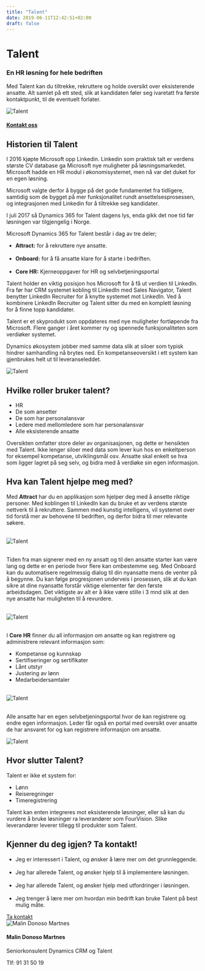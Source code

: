 ```yaml
---
title: "Talent"
date: 2019-06-11T12:42:51+02:00
draft: false
---
```

<div class="container">
    <div class="row no-gutters">
        <div class="col-md-12 col-lg-6 p-4 mt-4">
            <div class="heading">
                <h1>Talent</h1>
            </div>
            <h3>En HR løsning for hele bedriften</h3>
            <p>Med Talent kan du tiltrekke, rekruttere og holde oversikt over eksisterende ansatte. Alt samlet på ett sted, slik at kandidaten føler seg ivaretatt fra første kontaktpunkt, til de eventuelt forlater.</p>
        </div>    
        <div class="col-md-12 col-lg-6"><img class="img-fluid" src="/img/talent0.jpg" alt="Talent" /></div>
    </div>
</div>

<div class="container-fluid bg-white mb-4">
    <div class="row content-menu text-center mx-auto">
        <div class="col-sm-12 col-md-4"><h4 class="m-0"><a href="/contact/">Kontakt oss</a></h4></div>
    </div>
</div>

<div class="container">
    <div class="row">
        <div class="col-md-12 content-case mt-4 mb-4">
            <div class="row no-gutters">
                <div class="col-md-12 p-4">
                    <div class="heading">
                        <h2>Historien til Talent</h2>
                    </div>
                    <p>I 2016 kjøpte Microsoft opp Linkedin. Linkedin som praktisk talt er verdens største CV database ga Microsoft nye muligheter på løsningsmarkedet. Microsoft hadde en HR modul i økonomisystemet, men nå var det duket for en egen løsning.</p>
                    <p>Microsoft valgte derfor å bygge på det gode fundamentet fra tidligere, samtidig som de bygget på mer funksjonalitet rundt ansettelsesprosessen, og integrasjonen med Linkedin for å tiltrekke seg kandidater.</p>
                    <p>I juli 2017 så Dynamics 365 for Talent dagens lys, enda gikk det noe tid før løsningen var tilgjengelig i Norge.</p>
                    <p>Microsoft Dynamics 365 for Talent består i dag av tre deler;</p>
                    <ul>
                        <li><strong>Attract:</strong> for å rekruttere nye ansatte.</li>
                        <br>
                        <li><strong>Onboard:</strong> for å få ansatte klare for å starte i bedriften.</li>
                        <br>
                        <li><strong>Core HR:</strong> Kjerneoppgaver for HR og selvbetjeningsportal</li>
                    </ul>
                    <p>
                    Talent holder en viktig posisjon hos Microsoft for å få ut verdien til LinkedIn. Fra før har CRM systemet kobling til LinkedIn med Sales Navigator, Talent benytter LinkedIn Recruiter for å knytte systemet mot LinkedIn. Ved å kombinere LinkedIn Recruiter og Talent sitter du med en komplett løsning for å finne topp kandidater.</p> 
                    <p>Talent er et skyprodukt som oppdateres med nye muligheter fortløpende fra Microsoft. Flere ganger i året kommer ny og spennede funksjonaliteten som verdiøker systemet.</p>
                    <p>Dynamics økosystem jobber med samme data slik at siloer som typisk hindrer samhandling nå brytes ned. En kompetanseoversikt i ett system kan gjenbrukes helt ut til leveranseleddet.</p>
                </div>
            </div>
        </div>
        <div class="col-md-12 content-case mt-4 mb-4">
            <div class="row no-gutters">
                <div class="col-md-12 col-lg-6"><img class="img-fluid" src="/img/talent5.png" alt="Talent" /></div>
                <div class="col-md-12 col-lg-6 p-4">
                    <div class="heading">
                        <h2>Hvilke roller bruker talent?</h2>
                    </div>
                    <ul>
                        <li>HR</li>
                        <li>De som ansetter</li>
                        <li>De som har personalansvar</li>
                        <li>Ledere med mellomledere som har personalansvar</li>
                        <li>Alle eksisterende ansatte</li>
                    </ul>
                    <p>Oversikten omfatter store deler av organisasjonen, og dette er hensikten med Talent. Ikke lenger siloer med data som lever kun hos en enkeltperson for eksempel kompetanse, utviklingsmål osv. Ansatte skal enkelt se hva som ligger lagret på seg selv, og bidra med å verdiøke sin egen informasjon.</p>
                </div>
            </div>
        </div>
        <div class="col-md-12 content-case mt-4 mb-4">
            <div class="row no-gutters">
                <div class="col-md-12 p4">
                    <div class="heading">
                        <h2>Hva kan Talent hjelpe meg med?</h2>
                    </div>
                    <p>Med <strong>Attract</strong> har du en applikasjon som hjelper deg med å ansette riktige personer. Med koblingen til LinkedIn kan du bruke et av verdens største nettverk til å rekruttere. Sammen med kunstig intelligens, vil systemet over tid forstå mer av behovene til bedriften, og derfor bidra til mer relevante søkere.</p>
                    <br>
                    <div class="col-md-12"><img class="img-fluid" src="/img/talent1.png" alt="Talent" /></div>
                    <br>
                    <p>Tiden fra man signerer med en ny ansatt og til den ansatte starter kan være lang og dette er en periode hvor flere kan ombestemme seg. Med Onboard kan du automatisere regelmessig dialog til din nyansatte mens de venter på å begynne. Du kan følge progresjonen underveis i prosessen, slik at du kan sikre at dine nyansatte forstår viktige elementer før den første arbeidsdagen. Det viktigste av alt er å ikke være stille i 3 mnd slik at den nye ansatte har muligheten til å revurdere.</p>
                    <br>
                    <div class="col-md-12"><img class="img-fluid" src="/img/talent2.png" alt="Talent" /></div>
                    <br>
                    <p>I <strong>Core HR</strong> finner du all informasjon om ansatte og kan registrere og administrere relevant informasjon som:</p>
                    <ul>
                        <li>Kompetanse og kunnskap</li>
                        <li>Sertifiseringer og sertifikater</li>
                        <li>Lånt utstyr</li>
                        <li>Justering av lønn</li>
                        <li>Medarbeidersamtaler</li>
                    </ul>
                    <br>
                    <div class="col-md-12"><img class="img-fluid" src="/img/talent3.png" alt="Talent" /></div>
                    <br>
                    <p>Alle ansatte har en egen selvbetjeningsportal hvor de kan registrere og endre egen informasjon. Leder får også en portal med oversikt over ansatte de har ansvaret for og kan registrere informasjon om ansatte.</p>
                </div>            
            </div>
        </div>
        <div class="col-md-12 content-case mt-4 mb-4">
            <div class="row no-gutters">
                <div class="col-md-12 col-lg-6"><img class="img-fluid" src="/img/talent6.jpg" alt="Talent" /></div>
                <div class="col-md-12 col-lg-6 p-4">
                    <div class="heading">
                        <h2>Hvor slutter  Talent?</h2>
                    </div>
                    <p>Talent er ikke et system for:</p>
                    <ul>
                        <li>Lønn</li>
                        <li>Reiseregninger</li>
                        <li>Timeregistrering</li>
                    </ul>
                    <p>Talent kan enten integreres mot eksisterende løsninger, eller så kan du vurdere å bruke løsninger ra leverandører som FourVision. Slike leverandører leverer tillegg til produkter som Talent.</p>        
                </div>
            </div>
        </div>               
    </div>
</div>

<div class="container">
    <div class="row">
        <div class="col-md-12 content-case mt-4 mb-4">
            <div class="row no-gutters">
                <div class="col-md-12 col-lg-9 p-4">
                    <div class="heading">
                        <h2>Kjenner du deg igjen? Ta kontakt!</h2>
                    </div>
                    <ul>
                    <li>Jeg er interessert i Talent, og ønsker å lære mer om det grunnleggende.</li>
                    <br>
                    <li>Jeg har allerede Talent, og ønsker hjelp til å implementere løsningen.</li>
                    <br>
                    <li>Jeg har allerede Talent, og ønsker hjelp med utfordringer i løsningen.</li>
                    <br>
                    <li>Jeg trenger å lære mer om hvordan min bedrift kan bruke Talent på best mulig måte.</li>
                    </ul>
                    <div class="col">
                        <a class="btn btn-primary btn-full" href="/contact/" role="button">Ta kontakt</a>
                    </div>                    
                </div>            
                <div class="col-sm-6 col-md-4 col-lg-3 p-5">
                    <div class="card personkort text-center">
                        <img class="card-img-top img-profil img-round mx-auto" src="../img/people/malin.jpg" alt="Malin Donoso Martnes">
                        <div class="card-body">
                            <h4 class="card-title">Malin Donoso Martnes</h4>
                            <p class="card-subtitle mb-2">Seniorkonsulent Dynamics CRM og Talent</p>
                            <p class="card-text">Tlf: 91 31 50 19</p>
                        </div>
                    </div>
                </div>
            </div>
        </div>               
    </div>
</div>


